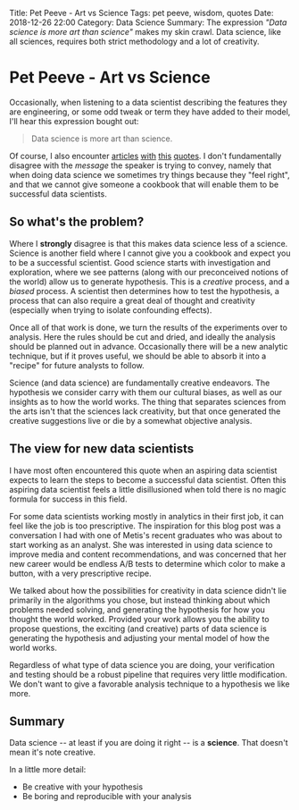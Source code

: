 Title: Pet Peeve - Art vs Science
Tags: pet peeve, wisdom, quotes
Date: 2018-12-26 22:00
Category: Data Science
Summary: The expression _"Data science is more art than science"_ makes my skin crawl. Data science, like all sciences, requires both strict methodology and a lot of creativity.

# Pet Peeve - Art vs Science

Occasionally, when listening to a data scientist describing the features they are engineering, or some odd tweak or term they have added to their model, I'll hear this expression bought out:

> Data science is more art than science.

Of course, I also encounter [articles](https://www.quora.com/Do-you-think-data-science-is-an-art-or-a-science) [with](https://www.elsevier.com/connect/why-data-science-is-an-art-and-how-to-support-the-people-who-do-it) [this](https://www.datasciencecentral.com/profiles/blogs/why-is-data-science-different-than-software-development-it-starts) [quotes](https://www.quora.com/Why-is-Deep-Learning-rather-like-an-art-than-science). I don't fundamentally disagree with the _message_ the speaker is trying to convey, namely that when doing data science we sometimes try things because they "feel right", and that we cannot give someone a cookbook that will enable them to be successful data scientists.

## So what's the problem?

Where I **strongly** disagree is that this makes data science less of a science. Science is another field where I cannot give you a cookbook and expect you to be a successful scientist. Good science starts with investigation and exploration, where we see patterns (along with our preconceived notions of the world) allow us to generate hypothesis. This is a _creative_ process, and a _biased_ process. A scientist then determines how to test the hypothesis, a process that can also require a great deal of thought and creativity (especially when trying to isolate confounding effects).

Once all of that work is done, we turn the results of the experiments over to analysis. Here the rules should be cut and dried, and ideally the analysis should be planned out in advance. Occasionally there will be a new analytic technique, but if it proves useful, we should be able to absorb it into a "recipe" for future analysts to follow.

Science (and data science) are fundamentally creative endeavors. The hypothesis we consider carry with them our cultural biases, as well as our insights as to how the world works. The thing that separates sciences from the arts isn't that the sciences lack creativity, but that once generated the creative suggestions live or die by a somewhat objective analysis.

## The view for new data scientists

I have most often encountered this quote when an aspiring data scientist expects to learn the steps to become a successful data scientist. Often this aspiring data scientist feels a little disillusioned when told there is no magic formula for success in this field.

For some data scientists working mostly in analytics in their first job, it can feel like the job is too prescriptive. The inspiration for this blog post was a conversation I had with one of Metis's recent graduates who was about to start working as an analyst. She was interested in using data science to improve media and content recommendations, and was concerned that her new career would be endless A/B tests to determine which color to make a button, with a very prescriptive recipe.

We talked about how the possibilities for creativity in data science didn't lie primarily in the algorithms you chose, but instead thinking about which problems needed solving, and generating the hypothesis for how you thought the world worked. Provided your work allows you the ability to propose questions, the exciting (and creative) parts of data science is generating the hypothesis and adjusting your mental model of how the world works.

Regardless of what type of data science you are doing, your verification and testing should be a robust pipeline that requires very little modification. We don't want to give a favorable analysis technique to
a hypothesis we like more.


## Summary

Data science -- at least if you are doing it right -- is a **science**. That doesn't mean it's note creative.

In a little more detail:

* Be creative with your hypothesis
* Be boring and reproducible with your analysis
